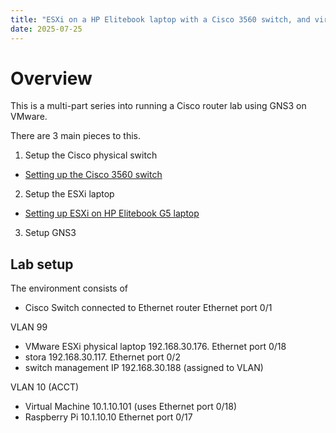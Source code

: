 ```yaml
---
title: "ESXi on a HP Elitebook laptop with a Cisco 3560 switch, and virtual machine running GNS3"
date: 2025-07-25
---
```

# Overview
This is a multi-part series into running a Cisco router lab using GNS3 on VMware.

There are 3 main pieces to this.
1. Setup the Cisco physical switch

 - <a href="Cisco-3560.md">Setting up the Cisco 3560 switch</a>

2. Setup the ESXi laptop
 
 - <a href="ESXi-laptop.md">Setting up ESXi on HP Elitebook G5 laptop</a>

3. Setup GNS3

## Lab setup

The environment consists of 

- Cisco Switch connected to Ethernet router Ethernet port 0/1

VLAN 99
- VMware ESXi physical laptop 192.168.30.176. Ethernet port 0/18  
- stora 192.168.30.117. Ethernet port 0/2
- switch management IP 192.168.30.188 (assigned to VLAN)

VLAN 10 (ACCT)
- Virtual Machine 10.1.10.101 (uses Ethernet port 0/18)
- Raspberry Pi 10.1.10.10 Ethernet port 0/17
  
